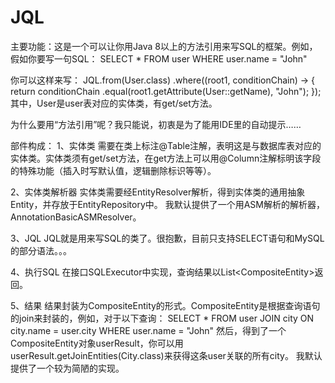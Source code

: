 # JQL
主要功能：这是一个可以让你用Java 8以上的方法引用来写SQL的框架。例如，假如你要写一句SQL：
SELECT *
FROM user
WHERE user.name = "John"

你可以这样来写：
JQL.from(User.class)
	.where((root1, conditionChain) -> {
        return conditionChain
        .equal(root1.getAttribute(User::getName), "John");
    });
其中，User是user表对应的实体类，有get/set方法。

为什么要用“方法引用”呢？我只能说，初衷是为了能用IDE里的自动提示……

部件构成：
1、实体类
需要在类上标注@Table注解，表明这是与数据库表对应的实体类。实体类须有get/set方法，在get方法上可以用@Column注解标明该字段的特殊功能（插入时写默认值，逻辑删除标识等等）。

2、实体类解析器
实体类需要经EntityResolver解析，得到实体类的通用抽象Entity<T>，并存放于EntityRepository中。
我默认提供了一个用ASM解析的解析器，AnnotationBasicASMResolver。

3、JQL
JQL就是用来写SQL的类了。很抱歉，目前只支持SELECT语句和MySQL的部分语法。。。

4、执行SQL
在接口SQLExecutor中实现，查询结果以List<CompositeEntity<T>>返回。

5、结果
结果封装为CompositeEntity<T>的形式。CompositeEntity是根据查询语句的join来封装的，例如，对于以下查询：
SELECT *
FROM user
	JOIN city ON city.name = user.city
WHERE user.name = "John"
然后，得到了一个CompositeEntity<User>对象userResult，你可以用userResult.getJoinEntities(City.class)来获得这条user关联的所有city。
我默认提供了一个较为简陋的实现。
